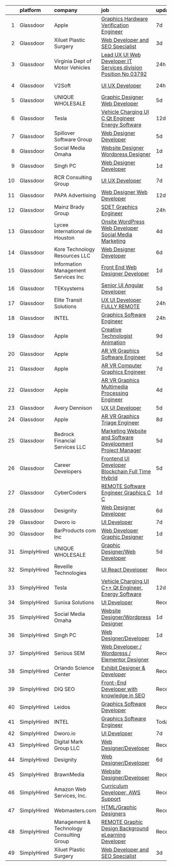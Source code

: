 

|    | platform    | company                                  | job                                                                                                                                                                                                                                                                                                                                                                                                                                                                                                                                                                                                                                                                                                                                                                                                                                                                                                                                                                                                                                                                                                                                                                                                                                                                                                                                                                                                                                    | update_time   | location                        |
|---:|:------------|:-----------------------------------------|:---------------------------------------------------------------------------------------------------------------------------------------------------------------------------------------------------------------------------------------------------------------------------------------------------------------------------------------------------------------------------------------------------------------------------------------------------------------------------------------------------------------------------------------------------------------------------------------------------------------------------------------------------------------------------------------------------------------------------------------------------------------------------------------------------------------------------------------------------------------------------------------------------------------------------------------------------------------------------------------------------------------------------------------------------------------------------------------------------------------------------------------------------------------------------------------------------------------------------------------------------------------------------------------------------------------------------------------------------------------------------------------------------------------------------------------|:--------------|:--------------------------------|
|  1 | Glassdoor   | Apple                                    | [Graphics Hardware Verification Engineer](https://www.glassdoor.com/partner/jobListing.htm?pos=115&ao=1110586&s=58&guid=00000183a6ff3beab0cfd30e4c0a535e&src=GD_JOB_AD&t=SR&vt=w&cs=1_fcf6cda2&cb=1664954088894&jobListingId=1008164708874&cpc=149B3D5996025BBA&jrtk=3-0-1gejfuf4hia1b801-1gejfuf52ihnu801-fc4a202ed02702e1--6NYlbfkN0BvKrLyj5gPmtZO9T8euul8TCxuuKNOtzRJOomxnwSEodTz2Bc-sPZl6wy0zhW4OOkGjLWA2ZaO6cbS5LrZmUmJy_Bq9KY58jPVh2jehl9btrJHNr3wvg7hIpaHnJ67DehSEi2wu3eAXTxh7wzKpRhxLdlixnR4s0dBvqK2lvntHlTDqximXYYwcdR63an-sAPGXNWDZMVFdZG87uGmgdsEvHbvNKwchNIyVT168eFD7WOeU0IYSMid5Qifcp-vzozRb0SmOnyvv1sOUKgJ2JXJustLE8BQ-nyR55cU_V-Ht8xr74i1BonhbbDrbnm004d0NUH45KpwNxrQ9WQuh4YQsOCPnpcVGee_e5VocBDL37SrFoUONVShTJzpLbxeDSoG69Uh52pxbdj9AxQUjpZ3Yd38eSDpgokA8En1aXfzEwmalG6fqzzFqzZeZN4mEupowaVHPj34QMXQANX4wFWZhxVbxdlreNPAgPyogQk0wW9Lv5NEsSyQTsYn7xjj7y4_LVZxEtA7q2b5z2xd82Xkv9mPOTPd8sshNesYpEBTfyRYfhj8AHdV_sSLgQb389Hm1_sWGc9T7cGmS413lVxY2hbKdvN0_PsCR-Rj4CxjN_1zMiSaquJS9t07HO1NhcrH-8ckuIV337FWwNrBx4VasReQoqic0nrk0-xS_l7_n8-2f_GdMQF-SZxJZS3dKJPa1JT-lZUyL72grtgGicd6NbZST7eFdj2Cwbx6l2iVTU13olDQorFyLinmglE4WAPj1jOI7qQ4_sL9tyg-1Hp1KwVshYLs6QgaLeOSx_OcqG4bMy7e4mwAjL3HmNnnY24Po3b1bbOVYc07itGHidHI7USnKHswsCkTzP48AQhn-fAZqIMr_oIv8zE_HxaXrsRZnvcxe99UrEpZ2qWHO-ya9FKhgzT7lpIl9fgXQbIgcfx5cGURgqze5gTwBU7f0ixRkFS00FjHE1NuzRF8wFB2WatEdfa6jmk%3D)                                                            | 7d            | Orlando, FL                     |
|  2 | Glassdoor   | Xiluet Plastic Surgery                   | [Web Developer and SEO Specialist](https://www.glassdoor.com/partner/jobListing.htm?pos=104&ao=1110586&s=58&guid=00000183a6ff3beab0cfd30e4c0a535e&src=GD_JOB_AD&t=SR&vt=w&ea=1&cs=1_f8fb5ae8&cb=1664954088893&jobListingId=1008177142019&cpc=E1C07D31E98CBB16&jrtk=3-0-1gejfuf4hia1b801-1gejfuf52ihnu801-775077d75cd9177d--6NYlbfkN0A0p2feBN3TwtRPLKm20cpgKOK-k5pqnygCk7BWFHc1reF4KTTsYTfq75tOmYaairQzpl8Y4I_wBrRqYZTBCA__qpS59ryzLGC3kqflZMvSsTCZFhLrynlv0R6TtjpKCDtd4zxyqJrs4p7HSLcBVq5ihbVFI3BnH69_nU4zFdDc7_RfOdiogQXOfQPygfWeqpnHuR9YkzDcwkHmnVxE-nz4Dt308-kWK5sfDzgotY_tVjD5jpZdAJwnS3s5CqT7z1a8f5NftaJ0P6fj0SxrgEFGas_ilhUSXRsa1pia6TkVcThq8S8uWAYbBXr68QQVQpeQtd3Y-AYEhy78TplQ1fS-arC4SdFF-fZYlx_bYXgNSN_Tox02mgJ_hJ2bZvieiXZVEi4iGW898W0NClhyHy0-zgdbwundxDehCd05IJfvpPTkLGJBw_JrZ6hs2QJW-vQYcHaa1A0jMfSFqyTY_0kYN5-D1AlQdug5ld8BJCqLDdX-AEmhnf6F5Viw4ZgI9InXfCM8enKL2_HRoNWcViufPsu9KT4hYHg%3D)                                                                                                                                                                                                                                                                                                                                                                                                                                                                                                                              | 3d            | Miami, FL                       |
|  3 | Glassdoor   | Virginia Dept of Motor Vehicles          | [Lead UX UI Web Developer  IT Services division  Position No  03792](https://www.glassdoor.com/partner/jobListing.htm?pos=130&ao=1136043&s=58&guid=00000183a6ff3beab0cfd30e4c0a535e&src=GD_JOB_AD&t=SR&vt=w&cs=1_c0aca20f&cb=1664954088896&jobListingId=1008184377134&jrtk=3-0-1gejfuf4hia1b801-1gejfuf52ihnu801-d6dbd09033e06214-)                                                                                                                                                                                                                                                                                                                                                                                                                                                                                                                                                                                                                                                                                                                                                                                                                                                                                                                                                                                                                                                                                                    | 24h           | Richmond, VA                    |
|  4 | Glassdoor   | V2Soft                                   | [UI UX Developer](https://www.glassdoor.com/partner/jobListing.htm?pos=120&ao=1136043&s=58&guid=00000183a6ff3beab0cfd30e4c0a535e&src=GD_JOB_AD&t=SR&vt=w&ea=1&cs=1_9f67dc21&cb=1664954088895&jobListingId=1008183927418&jrtk=3-0-1gejfuf4hia1b801-1gejfuf52ihnu801-8683fca9f2a12c55-)                                                                                                                                                                                                                                                                                                                                                                                                                                                                                                                                                                                                                                                                                                                                                                                                                                                                                                                                                                                                                                                                                                                                                  | 24h           | Tallahassee, FL                 |
|  5 | Glassdoor   | UNIQUE WHOLESALE                         | [Graphic Designer Web Developer](https://www.glassdoor.com/partner/jobListing.htm?pos=105&ao=1110586&s=58&guid=00000183a6ff3beab0cfd30e4c0a535e&src=GD_JOB_AD&t=SR&vt=w&ea=1&cs=1_7edc6cc8&cb=1664954088893&jobListingId=1008171469981&cpc=07D58528F3898F33&jrtk=3-0-1gejfuf4hia1b801-1gejfuf52ihnu801-147a3b06df2c7559--6NYlbfkN0ACTeRvGRFS6hadW-07x_K1RnsIE8OdH4tufuZ5eRAiXmEr9oGiBeOniyh3SglreY9gWLjlFv44tk_AG_3pzP2IbBG9F7wWjAf3k6apj0RkxtVRlJyVxTtzs66AymYgGCT8gfl6U4BDOC9wEllCjUeoI3S_NxnqQ98naO4dWz3J599EzEntVgwS0pPTuqGmB5J9dWAmdvHEY-_uk91l97CJoHAMTNSbA2HGyUJcUG4FuATk-Pp1z-lF5oVZ6RhmbkQloQ-3039iRMje6t489qUnKbdGxsk2QSJfxUOxzmeMie2SnorvGgI0rFcYIYnpGJ34RBTxvVDq8P1mKppKM_Srs8PVlTSx8cGrIkWpH46IafcexVv-5sjzCwK0qWGkHUuspQcdJpXMaiV2vNRNeMGBbYrpHFUUcWRZsW5Nqh5NBRI7oZJwX6Fkvrc7Hj1_ltrUWyeOUtqpVyxOmUbR7uoL0i0gDpWfSXH_VCfTO4SUyt4_ISGrn0iiS5m8TI4ow--U6RszdaF0Hw%3D%3D)                                                                                                                                                                                                                                                                                                                                                                                                                                                                                                                                                  | 5d            | Norcross, GA                    |
|  6 | Glassdoor   | Tesla                                    | [Vehicle Charging UI C   Qt Engineer  Energy Software](https://www.glassdoor.com/partner/jobListing.htm?pos=117&ao=1110586&s=58&guid=00000183a6ff3beab0cfd30e4c0a535e&src=GD_JOB_AD&t=SR&vt=w&cs=1_8cc7da5d&cb=1664954088895&jobListingId=1008157145869&cpc=9908D8D4413DBB8A&jrtk=3-0-1gejfuf4hia1b801-1gejfuf52ihnu801-c79a4bc5bb975d4e--6NYlbfkN0BkX03mv_qGbDFMol2YHqLRvzzvm2LmpzMO_FcYL_FtJlnJTzsjtFTdelRG5HbGrIeCZP9oCSI6ImmXlfgaXfquFYTGNjQthD7yZnlttg9d6vxe2ka-wCnEmLw8txDk6Et7pwr3pYyYepwh2zp_utmWFuhGOrDpOo-SZNpohPGw1mjYXogrruqyMyKmA4EuXxmdMLOyQABf1CiNyCIGyeG9F8eXoI5HKULKf52VHYnZWSY6gqMvuVPlTE91vS6ygLJkBje9j4e9k-qdxJnGvrALUxVp7bDKLfgPpescklDV6zlmZvkX42bm6CU514AB3JtqL5ipjH5oKB4F4rU30fF3misBCE6-KQrXE4jwiH8L9QLbJ5tKHv3ULv0bgCb8zhnVCswxsf1NgVi7bX533_bU1WSseXkqSI4BDsaVjmeGATPF0GRtfENmD1HP0wi25321zqGgi4JdEQWFzLMZ2K7AcYO4tfTcWCEaX7nIHweK2LMlOJ3IMdZhOYVsqG6Co4dYRq1pOrxlXZa_cuR20Hw5)                                                                                                                                                                                                                                                                                                                                                                                                                                                                                                                             | 12d           | Austin, TX                      |
|  7 | Glassdoor   | Spillover Software Group                 | [Web Designer Developer](https://www.glassdoor.com/partner/jobListing.htm?pos=127&ao=1136043&s=58&guid=00000183a6ff3beab0cfd30e4c0a535e&src=GD_JOB_AD&t=SR&vt=w&ea=1&cs=1_f9ee2042&cb=1664954088895&jobListingId=1008171190784&jrtk=3-0-1gejfuf4hia1b801-1gejfuf52ihnu801-ba4f95662b08578d-)                                                                                                                                                                                                                                                                                                                                                                                                                                                                                                                                                                                                                                                                                                                                                                                                                                                                                                                                                                                                                                                                                                                                           | 5d            | Remote                          |
|  8 | Glassdoor   | Social Media Omaha                       | [Website Designer Wordpress Designer](https://www.glassdoor.com/partner/jobListing.htm?pos=122&ao=1136043&s=58&guid=00000183a6ff3beab0cfd30e4c0a535e&src=GD_JOB_AD&t=SR&vt=w&ea=1&cs=1_33c21056&cb=1664954088895&jobListingId=1008180854038&jrtk=3-0-1gejfuf4hia1b801-1gejfuf52ihnu801-d271dd09e636cccd-)                                                                                                                                                                                                                                                                                                                                                                                                                                                                                                                                                                                                                                                                                                                                                                                                                                                                                                                                                                                                                                                                                                                              | 1d            | Remote                          |
|  9 | Glassdoor   | Singh PC                                 | [Web Designer Developer](https://www.glassdoor.com/partner/jobListing.htm?pos=106&ao=1110586&s=58&guid=00000183a6ff3beab0cfd30e4c0a535e&src=GD_JOB_AD&t=SR&vt=w&ea=1&cs=1_b35abb73&cb=1664954088894&jobListingId=1008181153295&cpc=1CBFC3E34E2A31FF&jrtk=3-0-1gejfuf4hia1b801-1gejfuf52ihnu801-7fbf0008f412dd85--6NYlbfkN0DqKMLcAIUKHWfrqBJvvS4sZmLmWZERQ79hXB6mVECSty8FIX9apUkIelta8m8l--c0_ACrcImkCcGGD3oCIwPWsfBCrvrAFD2RKDgXsJvk5JZEV4rDpF_1QrsgQGY6xvSP10IF_LRm9HvhIPrU87L27tLE1WlDj4lHI2cg6u4pCb_s41G9I2qv-BRVfgajvUmmBCeoPiIDbAwfa8edZtCF2Fs92BkGnhcQWCJBvNfSj6XaiQUCZyzgKK1isdcgbZhA7JDn9ZzPmjIwbSChB-9v18QSnPrBa73jrmLjKXOsuRhNJ6ZL-UJhcD_1uL0_BrnCbeYVsX8gpeDz9utXQOIAn9nDXFz7OJyr7OoTfE6gsoF2WuGhuYHgDECLzHA0YZkjQfLn9bUb8gmD44nWu1xOWOi6WjxMZi4Z25mznF5IKgfJ1alSc_y5Dj8E142o9BuyTIWB6qjGmTtqzUMrgB_ZK8VzN1ITtILYtHdNCt2ynX3p1V8MOq1vy--Ao2mEX48%3D)                                                                                                                                                                                                                                                                                                                                                                                                                                                                                                                                                                        | 1d            | Remote                          |
| 10 | Glassdoor   | RCR Consulting Group                     | [UI UX Developer](https://www.glassdoor.com/partner/jobListing.htm?pos=128&ao=1136043&s=58&guid=00000183a6ff3beab0cfd30e4c0a535e&src=GD_JOB_AD&t=SR&vt=w&ea=1&cs=1_4da8a5fb&cb=1664954088895&jobListingId=1008165749640&jrtk=3-0-1gejfuf4hia1b801-1gejfuf52ihnu801-a2b0054f52e434a1-)                                                                                                                                                                                                                                                                                                                                                                                                                                                                                                                                                                                                                                                                                                                                                                                                                                                                                                                                                                                                                                                                                                                                                  | 7d            | Remote                          |
| 11 | Glassdoor   | PAPA Advertising                         | [Web Designer   Web Developer](https://www.glassdoor.com/partner/jobListing.htm?pos=126&ao=1136043&s=58&guid=00000183a6ff3beab0cfd30e4c0a535e&src=GD_JOB_AD&t=SR&vt=w&ea=1&cs=1_b2e50056&cb=1664954088895&jobListingId=1008156410050&jrtk=3-0-1gejfuf4hia1b801-1gejfuf52ihnu801-5356804d930414e2-)                                                                                                                                                                                                                                                                                                                                                                                                                                                                                                                                                                                                                                                                                                                                                                                                                                                                                                                                                                                                                                                                                                                                     | 12d           | Erie, PA                        |
| 12 | Glassdoor   | Mainz Brady Group                        | [SDET Graphics Engineer](https://www.glassdoor.com/partner/jobListing.htm?pos=107&ao=1110586&s=58&guid=00000183a6ff3beab0cfd30e4c0a535e&src=GD_JOB_AD&t=SR&vt=w&ea=1&cs=1_924dd158&cb=1664954088894&jobListingId=1008184372955&cpc=663B5FE45D73772E&jrtk=3-0-1gejfuf4hia1b801-1gejfuf52ihnu801-ca3b0b84a85beaa7--6NYlbfkN0AmBvT8mmb9xI3Fj7UxKkF4Cq8RZh4Va6i5lMeIN2RcgAy859lTEF7wL6pXGTyUwoRqqBPaYsGNqaD5rFMyggM7G3n04q1hvR5e5gwttIGZ1H277pOrmdVqQhumIvFfDLmWP5wt4qWSEIDanIl2Lc5q4NJtjPxByUmxJdmufadDS6ZYldG51yoBTVyz1JT2bMZR2jqhNqKVuQWBHqAon8hmDgb-fB0J80oactOrmdaoUbtGgKaGc8Skq-xEEBouJVxAjR0Dw-to0flYLuel_J9u5PEdzRSEighaQfnQV6cHfjGnsNLU8SzDZQfCQdUkThpAOAIEzy9LN6S5Ngz3kLDTyRGyugd67u1TIsBJ6gQMOphCaFFDJQgy-75MedCTTCQ_TDVAHsmN_Pi7SU-Id3EYmoZYVNAyPC4EwN7WAkU1qQsplLgb38a-n0hi29_V8h24iRmUB2gO8s3n2hbGiwZFlWTDMFIGe_3mKMcXzs8CwWSL5MvANunkXMd7CmFqWc0bY3n9jpVJ7x0g7APdHpXeo2psDb-ScGQ%3D)                                                                                                                                                                                                                                                                                                                                                                                                                                                                                                                                        | 24h           | Redmond, WA                     |
| 13 | Glassdoor   | Lycee International de Houston           | [Onsite WordPress Web Developer Social Media Marketing](https://www.glassdoor.com/partner/jobListing.htm?pos=102&ao=1110586&s=58&guid=00000183a6ff3beab0cfd30e4c0a535e&src=GD_JOB_AD&t=SR&vt=w&ea=1&cs=1_1d61687c&cb=1664954088893&jobListingId=1008173995771&cpc=52725735DB973D8E&jrtk=3-0-1gejfuf4hia1b801-1gejfuf52ihnu801-1f7bc5779b371ade--6NYlbfkN0DukAwDndutArnS8OT3znlJ-TW2KpK_7rZjO0LfXc6UVNtkZyZN77C1Bk9E92uoJZx-maj84G7D_wa1DtdT6CkaisdXimjnS4h45raRaK5o02Y3cZTXgWTMRzNDr5Lk0apP8Ioo_m9N0lcP0wzt7YGpw5VPoDc0aH35WbRXaiOpcRsh9XetyUYoGrZS_33M0dQHkuQ80M3k_zn_KLrNeT1tSWpHcl0T6rQyflxsnT4q-65kfH0FgKL2lT2xjXzgcHDFL9oGdPHKNSowaszrkSdU4AhmrpdJaB3j-2v4E-x6t-tfo179OSH6iOvlwj2_q0KAJ1AqzJOQJgr_2tMx-zdVknmRSUOEnWNvo0HSW_R4HzIucuuEAv9usSA7qwdECxgg5I75hqzk3ZEQsFj2IrFAaXcK6x6z3Cbk0scLnmMCbb8fRg1M-hT2u9aX4SGi48iMk9rG8oSC7sWkSjflBsBfF5N9IbU7UaHw29LZ9dgTeOnpYGUjUL0U_FyRBHkEmocan-rISDhLh3LI3WFsduAvn63VYCTdQIAmWcjKDwZ8_Nh_sRk6G4nY)                                                                                                                                                                                                                                                                                                                                                                                                                                                                                       | 4d            | Houston, TX                     |
| 14 | Glassdoor   | Kore Technology Resources  LLC           | [Web Designer Developer](https://www.glassdoor.com/partner/jobListing.htm?pos=103&ao=1110586&s=58&guid=00000183a6ff3beab0cfd30e4c0a535e&src=GD_JOB_AD&t=SR&vt=w&ea=1&cs=1_67aff298&cb=1664954088893&jobListingId=1008168463791&cpc=F1F9710DED3F09F8&jrtk=3-0-1gejfuf4hia1b801-1gejfuf52ihnu801-d99799034ddfdec0--6NYlbfkN0Dx3r3E47sSe5bB3PIy1uzBZvlB7xy2NhfhZMlxQTsxrAQD8T1sSXSY8Rvdj3_bO-JcrwrlPRkVWt-OYtuHFfH5uDGKVFsD87ESD834f4rUqh0pVxUTQIaidqLsggl-BXlEEx722qIdsF-wX37nh6cO0YuXnQVImALmluIcCr8Q1CVAI49k3Jz8zy13cuv5UMbzsXdUZ7K5UBda_ReFDQBF7BMsoLbsiFwUj3h4FvD0L5HB7TnqoCC08yN1BM5d-0W9SDlIpgSaQrwrwFj7WnOE5q-glUxctnc8TAoVhA0AWqowa7p87loP3R3Lb4LzrL1hWWAt-lXxaovx5_f6KofHWg5MWYFLX1RU3c4lfN5fTSNf204VfOB0klb6v4kcBPDN7LetJsu5uXcbqEIDEdO_G3Ies8WLa3H930-CX53nC_xGOZ72TW1IAA9PkcfwJrK_diKvu2jUh-TRLaEFJ5QUpNGHQh4tLcTTGK9vORQxOX2RMWzvryqG3yYPL1dF8k_i6wn_D10eWg%3D%3D)                                                                                                                                                                                                                                                                                                                                                                                                                                                                                                                                                          | 6d            | Pittsburgh, PA                  |
| 15 | Glassdoor   | Information Management Services  Inc     | [Front End Web Designer Developer](https://www.glassdoor.com/partner/jobListing.htm?pos=125&ao=1136043&s=58&guid=00000183a6ff3beab0cfd30e4c0a535e&src=GD_JOB_AD&t=SR&vt=w&ea=1&cs=1_ea51c62d&cb=1664954088895&jobListingId=1008180964556&jrtk=3-0-1gejfuf4hia1b801-1gejfuf52ihnu801-96be8f41252c369f-)                                                                                                                                                                                                                                                                                                                                                                                                                                                                                                                                                                                                                                                                                                                                                                                                                                                                                                                                                                                                                                                                                                                                 | 1d            | Beltsville, MD                  |
| 16 | Glassdoor   | TEKsystems                               | [Senior UI Angular Developer](https://www.glassdoor.com/partner/jobListing.htm?pos=111&ao=1110586&s=58&guid=00000183a6ff3beab0cfd30e4c0a535e&src=GD_JOB_AD&t=SR&vt=w&cs=1_b7f83356&cb=1664954088894&jobListingId=1008172765953&cpc=01657B10174A43CF&jrtk=3-0-1gejfuf4hia1b801-1gejfuf52ihnu801-8e6e448ba19d0eac--6NYlbfkN0AuKz8EBO1xHDEL7V2YF9xF3dC_I9B9i-Zw2Jh8clPMK3KTieKealHQySFBD4L6FvMt4hGeVJ7Y6wnjqYrh31EVImJrbOPfE-g7-urUPvt_6Sjs4q0dseEzqDhV1tr4azdz7Rcb_V68jJy0KDjP2XzbDqQIY0ZM4a3sFV78D0TPNZ-zCXiAL823eaALKgqrJF8U2PVf4VBWLINARUQkLX5TI8SCGV3wZ3IrfTMX8xTSOlRXw4lzqyk0Dox15MtX0acxjs6GewdeYXGwHhAGf5lMFGPDB2r62QvPBHsjC7APUCMQuysAimmEwvdRNtMgZRq61u3K9inudsm-NWGAf_RBf6ss6EENOnlZ-g-XAZAhnGvMn8v_qkcRbht3E3lieQUAYDvBoZzOQwldXbkgdZvdWC7bwXxNNnG1bkw44DUngu2D3fJTcS2AP7UCgWbERerA1KZp9j2lKYIqlM8gsxRq_5hz2WTWpGrCYJ6PrtO7OtVOQ9_FVsfgJOxSxbKskFtbMg3htrCeSw5PQjjj0gGnf1bJV9B-8ZQonRSWx2medx9A4NhCDdsy7t71uSkuKGPcE0x-rnV3B9OUBWBjVXnF0pbzhniv_XmXEVjuZq91Or1orc4aUNsTC7XmMq1O_pAEMHzj13USg9eEWxuCptTjhBp9iepU6acTdR4cToVAFcDazkR2IAzjg7y0uJWxVTzj2ZfL_R6JzW6397TL0WsuopVfz-cvCHnt9Kz9SDbr1bKVMed8LTgqH3KbUbsp2CRoaMaehRK--a1fa2h2dl70FwlqvMzO6NRS_KE6EaSin9vj5oDBDElStRAOxisOrxMGBm3KiUm7jYlFjuMuv_E7CowYSR1jomV_H5MhLRsIOCxl3wPIoM68jpmBYeZZu8XgkEYhmi0-_pgVjjxnl9qBGnQkH4ZrJ6444aDA1fZgZA%3D%3D)                                                                                                                          | 5d            | Newark, NJ                      |
| 17 | Glassdoor   | Elite Transit Solutions                  | [UX UI Developer FULLY REMOTE](https://www.glassdoor.com/partner/jobListing.htm?pos=121&ao=1136043&s=58&guid=00000183a6ff3beab0cfd30e4c0a535e&src=GD_JOB_AD&t=SR&vt=w&ea=1&cs=1_8b8f1af2&cb=1664954088895&jobListingId=1008182721282&jrtk=3-0-1gejfuf4hia1b801-1gejfuf52ihnu801-cb9786998869863a-)                                                                                                                                                                                                                                                                                                                                                                                                                                                                                                                                                                                                                                                                                                                                                                                                                                                                                                                                                                                                                                                                                                                                     | 24h           | Pittsburgh, PA                  |
| 18 | Glassdoor   | INTEL                                    | [Graphics Software Engineer](https://www.glassdoor.com/partner/jobListing.htm?pos=114&ao=1110586&s=58&guid=00000183a6ff3beab0cfd30e4c0a535e&src=GD_JOB_AD&t=SR&vt=w&cs=1_e4fd044b&cb=1664954088894&jobListingId=1008182895486&cpc=1160948BCBA38B5B&jrtk=3-0-1gejfuf4hia1b801-1gejfuf52ihnu801-f12a8a77d548757c--6NYlbfkN0BA3MKuha-jPD9CSzC2RLR7MGw7irEVqrUWZBF8dL3e3eXf_36fAnneFEs-d7qvI8eS3mUxTgkTMXFCHyTfH7WfM4tXMQP3LwU9FUDbLnJhzTBn8x7MxcK2pDkn8Ex6-ccsiMxQYPhaU4KY8gtv60ouozL_shXkrYY2-VwTBj4nQSteG0Lk8KlJ_x_3E6tgHCqmtFgZbyKRPvlvI62DH_cjf8EkDXhcXKo-PFfDtSJNoHG1uBWgg70cLooXoqaAoVp-j-v6tKFXSrWvkzLe68lSBR-XO4AhWPCr3o8VcQyc3pAiXiTM4iF5AhVHahJDEkgIh4Rb6X6r5aGgbURU1EIYef3-74Odfo2omcMBJ6OKm4OwH-k1SMF8qXWXi3sjN4RgD4XNMTExmFvNwp0zIigZnscxLulDV32CjJkUh8y--GHZeFLg6N424mx0v_M0ijY%3D)                                                                                                                                                                                                                                                                                                                                                                                                                                                                                                                                                                                                                                         | 24h           | Folsom, CA                      |
| 19 | Glassdoor   | Apple                                    | [Creative Technologist   Animation](https://www.glassdoor.com/partner/jobListing.htm?pos=118&ao=1110586&s=58&guid=00000183a6ff3beab0cfd30e4c0a535e&src=GD_JOB_AD&t=SR&vt=w&cs=1_6bdeea0c&cb=1664954088895&jobListingId=1008160436803&cpc=2CAED5C921A5F994&jrtk=3-0-1gejfuf4hia1b801-1gejfuf52ihnu801-e5326f402a0a01b2--6NYlbfkN0BvKrLyj5gPmtZO9T8euul8TCxuuKNOtzRJOomxnwSEodTz2Bc-sPZlt2Zgji_QUXEUX2eoMjRV3A-uwr9MnuICdtHgneScM4daV9dlPREBHf2C7sMhbh1B-V_v_59cxf_Q9r5yycE3D6hT-ciZObgMZpBv9S9_nkbca8huIrqVoXdFyvNQ5bihJ-arMEtjbDQyH0F85HJMnsDxGu4fMAf2wCMWO7bywQVSYvg4YTHaP-vKaPun2-83x34vFjaEHFGxxXPp_7Pa7MHELHCA41R61G9GJEYhkamZCaO8WP0gLfI7C8vQRBHOoYFW-qn6Mj7fTp3JtZie-VV01VPuDubxu4XHlFp6t2jwCaWOJNtVlah9WZ1IGL0O7LoX_v6x1CdndWOKWi66Fx4ix0ZlAQqBayh6hIberQsHMFFolXTGL3gDqCzaTKEGIw9Iep08HQzogYAtllzyRD5kF7yiAPEiHxtjVGI9KPCbDuVv4G5xt-F2kY9nf2r3iGssL5JOZRQOCp_TVP0e0CC2k81anz14HO5Zx53QctU97Wv6dS35Bf_yGw5oupnOqG6M_KyGruDNkgUQ58kClepAl8ab0CxHHohPMEKrYA0YFVtDRpf8RQQDFyqKm1embXvHVOZsNNGdnFnHOYY2xjYmCcr78KPeqxdU7PjoMksGBN73OVglt70Pz3bHVeGfeKnvUxACfKjFpXydKGstoy5ga5A4YLGoT0OkQQ8c2MUvx5oAjBwHS7Mb_LrrO8BwwqiOt9lVIxuYcV5FOuLXpzTkWAqcsn3yPLSPnd1i_MK2ZjdfwA-M4_ZYW1zD35mErpLWxgMg5rkqvq0bxmrH4JyKBIt5hVRWv-YeW06pTir27h1zErjXEa9qf0u36xPjx-fcBIrjEoAGRs9O4yr-lmkWp1YKgKFbMaKxuQT4DyPYdPGxZpsUJ5vCLI7VR0tZjI6UHPc-bJcAf1tv4gvfzrgFWafmNMsJl_2JNlwoEGs%3D)                                                                  | 9d            | Cupertino, CA                   |
| 20 | Glassdoor   | Apple                                    | [AR VR Graphics Software Engineer](https://www.glassdoor.com/partner/jobListing.htm?pos=113&ao=1110586&s=58&guid=00000183a6ff3beab0cfd30e4c0a535e&src=GD_JOB_AD&t=SR&vt=w&cs=1_50e3f7c9&cb=1664954088894&jobListingId=1008170405550&cpc=2CAED5C921A5F994&jrtk=3-0-1gejfuf4hia1b801-1gejfuf52ihnu801-397a35511e25f4ef--6NYlbfkN0BvKrLyj5gPmtZO9T8euul8TCxuuKNOtzRJOomxnwSEodTz2Bc-sPZlO_uSwsktAej4RO8OvhByEGgjoTcQ5xHwjtqJZEzWFKEunokcNl-P-QAOerJmhUSPOyWPZrtCZ82AoHxbBxT0dE5NJrfJG6r6OcOnCvkFEmyKP1soArhraxXyXdHVXuLKjHi3OKwTWVHigVWbrjwUCwDcTNQEjsdby_lcyvd-DaHKXcKmUvPNvht_l0yiJHKyE1hEEatQAsrkO7bHU8X7lMbI_c4V0eXtYw2AvnTr_TQTw8BdH_7RvbN54m1_OGbCQEPY9a0QHRnw13Vvu1NM6eXHCO7Zgd1Jse9y_e8Jw6zKtmmeQbj-Bsrp2SdzkUVduUwDM0MjehJf2dx7Lc26rI8MpK8wbPMsPRPA6lezJ6xt7x3C7zulxCDSItaSTe55dYw2k5Ul6q3qkTNOBBpEKbnSVZ_AgYxaaHsGb9qRh3rQ2vdnDvYeRniOOxye8MOij4E3GOey0MLQ5ww7LV9l-vHbb_h9sp54qV6jz65CAUB3mTTX64EXEhV00gvftpS3Hn9Hpx0iTp9OvuX3j2rHMCJiLww6C8e3aJoqCMgCv-gIf8DM5ZZDhZXXEpQvEngxrtU-fBXhnuIkixg7R-Gyc3rA8L-bF0M0NpWVUJ93bwpAvD1qhz8h5aFeZ-bRsrgqqHgPd8NWLTP5JL7pPGUG3ZvAm7bxOzIXR9em_BCDgYoNtyjudPOuCwQ2lgSdm5s6SeQLF5nCLCF6HVseUV-uQhb1nQ6NdPcxhm-i5M3WXaObXRyr1CByRdtwLZw32fd0Kr95WYXeks26bIKrHGHLyA3u1OO8rBJFNb_24oKyDQmcj-BvX-7sma7tsw4XZZjOan205ElHAq8yeP-NW2RhFkKCheI1jNogj6kW9E1CAOQASZSiU0ihfYn2Cx9BJ4eHE0xB7yJJJOzUd0V05-0zLeOAktS3xcvXlq8P4IZCBRo%3D)                                                                   | 5d            | Cupertino, CA                   |
| 21 | Glassdoor   | Apple                                    | [AR VR Computer Graphics Engineer](https://www.glassdoor.com/partner/jobListing.htm?pos=110&ao=1110586&s=58&guid=00000183a6ff3beab0cfd30e4c0a535e&src=GD_JOB_AD&t=SR&vt=w&cs=1_9d0a38c6&cb=1664954088894&jobListingId=1008164708812&cpc=2CAED5C921A5F994&jrtk=3-0-1gejfuf4hia1b801-1gejfuf52ihnu801-99e2c3e51f957487--6NYlbfkN0BvKrLyj5gPmtZO9T8euul8TCxuuKNOtzRJOomxnwSEodTz2Bc-sPZlt2Zgji_QUXGqaxS_MkpAETE3zLUgWdBlihxaYB41eASQdVD3DRFu8yCX2ZRTvkUlpFzl32q0UBxweqNeu9yWYbya76GxfCEWglDJPLWOUC7lJSue8QBLpNreIzWKPMdR-3sPWuBEWxkVXtEPpvyWzyo36w4PdTG98EnlaQSSW8pJ_6APRpmSsjo7S9kDL8QLq05lN4XZQRZzEikAynahUMF8BVRvUdftChXlZhznR4oTK7-gmKsnpStFMHCogmgjTtvxCSHndCzliumRnketYTGbH6l7RqRc8psSdT7MWAZzLDsRnUdsPsiLPPLaHbM5osNbOQp5ElR7SobFYRQ0moYAmJCD1mNqPHeb3oLD_DsL0XzH5h-hAy3Ec4uTu4jJseUw_y-1dVB2ZcRV1AUNfoMwrWsGa10Dqye0wATIUz8MJWSGPDHeTZPNKEnE9PHalgpq6Cfh09oPWyPw6zlRfLHzlxIHVsms3KUUK-iX4ZUoP5i-YtaTW5hNHrRuMG06Lw_-y9PZO8Qik0o0aZPNz47GNWk2nDjrZ-G3zOf5oa0uAmimbdGn136UPyO27K7MSu7Sql42mcirdtxbzzJGM3PfCV49vVSskNM6kC0KxiuJSwBwwn71iub9dnvLwpAnKHhsq_KbdosYaznjv1NFbiCt28IeuF0kDts_1jvtnEkNUqbYiu1zYfQDX5ssvFb2OifNg6nuoAp2R3i9uzbWtdujX8-tivNsDqov_gCJyomY_mz_oaGyFP4zRU_69N3xBI-8FFc4OrGQWfe2SZA6nfvf8dCr9tCExvYcOw0xznNzEvsYgAUZAejIt4V2bbFMVkJaEzvL4gVehoGFjOr5CWr2716dmwlkLah5AKL3zfBD0xP6NpvS7GQ3vrVeLVzmuNjf7WMx_1H2bRcSp6tZL4v-_-5D9NeL5mm8XzEWg2o%3D)                                                                   | 7d            | Cupertino, CA                   |
| 22 | Glassdoor   | Apple                                    | [AR VR Graphics Multimedia Processing Engineer](https://www.glassdoor.com/partner/jobListing.htm?pos=108&ao=1110586&s=58&guid=00000183a6ff3beab0cfd30e4c0a535e&src=GD_JOB_AD&t=SR&vt=w&cs=1_c803cb23&cb=1664954088894&jobListingId=1008173222175&cpc=AC285F3A3ECA6BB0&jrtk=3-0-1gejfuf4hia1b801-1gejfuf52ihnu801-8b61a1bba0a96094--6NYlbfkN0BvKrLyj5gPmtZO9T8euul8TCxuuKNOtzRJOomxnwSEodTz2Bc-sPZlt2Zgji_QUXHqhsZ6poRnE8TJu-DBdclpMU7pw7CWU2PQ87UG2Nt7FoNV84Y6QrSDvcrWCS5IF2B70DG4hBDFBB5sU86Jz_FpYy5KpT-gca5rkvXNvWPMf29Hbyvi8rCvxggnJtI9Hg-_ij3fOYw7b9wD84UjZmZZeKwT0tTNvIRIyqUxg9BZGc1tGd4H8UsV-U9hXD6ApvsPNnzIIeksyQbJ97yfVDlaFgFL6OHRGETFwNZLwLr4OKDXXJsauw442T2hx4C1btyd30GjxFkZFhk4-g9N59AjEoHMOFH3TjSmWPKScKyF3pf98xzfpgpe2wr_obKgD_5h1ojS3idt5E8rwoFFTocZ2OHqSUHhpkQWJ-OPP0IhYOUa4mp6tyA7hKZCWm8ekuhNrn5ZfJk-z6MKOqrR5q64Qum4SnuI1Yh4ATRbt4gPneVNBGfE53tJA1C15LjNf9vLgyL899XJhNaLNfN7W52lmC0TIbYOzcdTwFLJgovzS3ODFWI2qXgqZlECyYRJJdqARe2CO7wMp-u1UZ-AJwwKdvfMlFmVj9eBa96DjZn5ReIWkV487dwuE3cVyl8RaIbXBa8eVEggg2P55ed15xlKtSSS-UKZ5uebDLjPczEJr9NxZ4dh5WYcrzyfzv4WdwU7S-MR0wUOKrwQ_j0CMqDlo3Wwj7jK1aA8kTX6VuclsgTw71RqJZ7aztunNNW4FxHWJzoAs0CxiXxrWKqG_O9_xW0ekR0Dx1PtGhUcDjbG0K-1QnPuoDXO1ENtpTuuUgVEKeARM_Ti9af3AAj68gBhACc6KI1dGIx6jyks7k6qEO0KFJXsuj7_bpx5aV6eHOmG1THo_bQCfbw__DSap8494-SlnJ0RlubYYZvWu0Z807ohOzC-2UKhX7D4xU52VlOVnWEBWhhV1jU--0dDllTcuRW3gwoWTcdFqJPyqW0O-A%3D%3D)                                        | 4d            | Cupertino, CA                   |
| 23 | Glassdoor   | Avery Dennison                           | [UX UI Developer](https://www.glassdoor.com/partner/jobListing.htm?pos=129&ao=1136043&s=58&guid=00000183a6ff3beab0cfd30e4c0a535e&src=GD_JOB_AD&t=SR&vt=w&ea=1&cs=1_dc978a7a&cb=1664954088898&jobListingId=1008172674611&jrtk=3-0-1gejfuf4hia1b801-1gejfuf52ihnu801-a5f995035313397a-)                                                                                                                                                                                                                                                                                                                                                                                                                                                                                                                                                                                                                                                                                                                                                                                                                                                                                                                                                                                                                                                                                                                                                  | 5d            | Dallas, TX                      |
| 24 | Glassdoor   | Apple                                    | [AR VR Graphics Triage Engineer](https://www.glassdoor.com/partner/jobListing.htm?pos=109&ao=1110586&s=58&guid=00000183a6ff3beab0cfd30e4c0a535e&src=GD_JOB_AD&t=SR&vt=w&cs=1_79272351&cb=1664954088894&jobListingId=1008162438705&cpc=F41FEAB56D215062&jrtk=3-0-1gejfuf4hia1b801-1gejfuf52ihnu801-b0d68f3caf4dd599--6NYlbfkN0BvKrLyj5gPmtZO9T8euul8TCxuuKNOtzRJOomxnwSEodTz2Bc-sPZlt2Zgji_QUXGkQBg9TOcQT9TsTikol5M6BDv_wg_Zr7Acl_OhO0qst2Qce-Nqc2clYlnm0t65VHwtemd_ldXjfKb-7iGKAsrNhWy33EXjF2qbOwd4rXrDCX_a6xwqECQXfM1EvBoQtGnKK07gGksglMW88OSSSvaIyySR_PdikobpspFiU7jvkbLdpxdGZx88kVuWJuZhQuWsxpEGB5CDS_t8zZ3lwGgYGyhMlvCD-sjsGLzIObgVzGsy4dsF2JMSsIiCSdM3uflj1N0dCg-p5FZ3Qga7_yUlVKKGBKStCmkrxL5-ZifO2iwnW9V5GDk7DMW3z_TF5Q8RlMwrYoXu9hXBnxQ6X9UbLCPmTlPm-rzyFaUJRiW-uaO1uszKtYJ-MJ50ytK8mbMAFGAEXOfBvHSTzBG0zsyV3HcW62a7y5QkoUzts2uObJYrxqF_LLPz9aNrWuvTSib0ZX0ugkgnGHXkybcdtD4kpklEP4WL5zkbQ4ngiXTUjpLa-o8zisXc5OFq79DzLcg_CNk4OtcfrHDXs5m-58Cis_G8MkEmoAkFrU1k8Hv_RXI6XjmANz-5urCzUdqbOWDA1zKEiBefSJsuGlL018lQI4bFTzKHbqPAf1cJ2nDGI8ZV9z3KYrOUJvyyQwH27RrpCWFt-DMP-7zMJaHrfMVbYyta-oCvy0X9xycAqNR9ET2zeLDj9TxFHcrhtrQ4O1kU2XuFgZxYIzpCL7jilfh6qmShSbpjyllzhwZSEY_raENSnk2PbI16-iVvud9lUyeQc5jHTwUt0AnbKT3lzMKoiN0X4GFAHSBYP6SZDkS8OwlWnX-_IPFvc7DZ3f-K7e1XphAal1pb8jpDxqOWSScxepldHRDC_Gx9HLAnXF9FBYWgKDTNcpmoKuGsPBebhjSMCZBa8lYstFFN8YBB2U_A)                                                                                   | 8d            | Cupertino, CA                   |
| 25 | Glassdoor   | Bedrock Financial Services  LLC          | [Marketing  Website and Software Development Project Manager](https://www.glassdoor.com/partner/jobListing.htm?pos=112&ao=1110586&s=58&guid=00000183a6ff3beab0cfd30e4c0a535e&src=GD_JOB_AD&t=SR&vt=w&ea=1&cs=1_67c9dcd0&cb=1664954088894&jobListingId=1008171238124&cpc=26740BCDE5E48596&jrtk=3-0-1gejfuf4hia1b801-1gejfuf52ihnu801-97c9b36f5b89f264--6NYlbfkN0DQhhFPqU4rUq9Wpc5KKnqLbXEAJaeUQTnyyuJ9IUK7qDS1xVWQzGLXv3loYhq2PPIrFzip2nljdjk7f_IlV5zDA-WHju38nQUmevlU_UM4HFRyRvwNKqZL9VlmkLoPVZ-MfCW_rJFGVckDLmDfzXQ9E2Wet7qveWEYYUAsYjIJIzr1yHCv3QBbqWolNOqNQn4D947Od1oX9Tk50nSww0elqkZS0EY8z1nyNdqb39FSDPRRQ8EMTjIfKynGIP1YNqJyeN3sa3CwbmLF5MzHFDUYKEGnjJGP4FtH6qAi7IsXMUbiYL_cGSTtEbJQ1zTTX_FgYuIpkyjdMCyK1qxE7CTvrPLOtUouQ5BezApkzxroJuIm3INLdg-ejdTzRg5kZ5_nd9js9LcCC0eN5EtnOkDPR8oenWdgj0z02Epj0vdYQpsT4QgZVDpspPGRyWgd9LR4kGQZ3eTQ6NO0b0__WugL7rlcnPY0RLXOf2Kwpp8pQvLm6I2O78M2Vjm4tNlklPWFxp3HRS-YyA%3D%3D)                                                                                                                                                                                                                                                                                                                                                                                                                                                                                                                     | 5d            | Scottsdale, AZ                  |
| 26 | Glassdoor   | Career Developers                        | [Frontend UI Developer   Blockchain     Full Time     Hybrid  ](https://www.glassdoor.com/partner/jobListing.htm?pos=116&ao=1110586&s=58&guid=00000183a6ff3beab0cfd30e4c0a535e&src=GD_JOB_AD&t=SR&vt=w&ea=1&cs=1_6a5305c3&cb=1664954088895&jobListingId=1008171302195&cpc=451933188B21919D&jrtk=3-0-1gejfuf4hia1b801-1gejfuf52ihnu801-84f58f639c4f8846--6NYlbfkN0AsHPWpSVJWqF-uvOoi1Tms2ACLh8AJz1YyBh03JEBOr8oDZ_kwSpvrOK7JImcP-VpseuBk11bhhOtiFnF4f8ulI79bymvmHXxexh6hY7PC-foZgfvVB-iGkxn2hrJPcU2Y0uVoKfI89KJ7wD6GGt7aw6HxJZVHUJtwRI1bgVexCBl8KmWrj3zVlm4XxvcLZ_Hr_am6asNkf7F-ScQJPJflqYOlHHDyt6CIhc-zg0moSF21R2SIAHkUvqlGKuWrq3dYq0Lvd4D8F52wvBNC41W-ZgMJKC6awtSeXZtHDl7XIt3wgoexBAJyPkCNc7edUj5CCPMfxBeWxeZ7C_SmHimSwU1XqZUOaQq__VSiPkmhqhK63p9dHtejC6MtWOX7QHb-UuF7F3Rk6pcuBxDC4j_CImyHdp_XMeRrL0C8WstDKG9f7C3HYzUCSSp7t1bSxw3e7zj4mNJ3eGLfkD749THeRjVgz5mx46Yh86QU6Rq966jBdK31XNf5YWBowsFR-xIDmdou27UjIVvLU2jeoT8IIvyVzhQJKPtAqeKRZcrFMFrnYWTrgY6VsAf-65QHu4BJFTnc5jyWmfcoEFQykpfg_wlhH_xCddatRxJ2brKC7UBDm3HKOyVnKNczaLeT4qrBV3vyQhKsJ6wKfd12CIPzNoO5HVHLUDfJ1aO02XYbyWKx5pEqThte7naL3w9rPkis2FXYZMVdtgfPgiaUYrGTGcQ7ZQjGRgUbV7SxfuNxH4HEel_araFLlDfjtXRwUgrkuyWAl08EXgjN73u4XKDQBFxKsdaZboIvRoGyJunJXu92B8Mv6si2Z3_EppIACWlTs9U5nKwdtcMj9b9VJcoTr1f-7pR73tCrNJpaXz0ryMwyV9d0ncHJXSXtSorLwJBRmxjsbTs3cb4lI7eaYsEjN10rs63QxPbdm2BN-fstdfTKXyjyQSqrm7PpIpz_2Ac8eKkcC8T04B11_nQLoQLSt0JYssOpEEvLv7-bHGDtR_TiItwQ6PvE8ZB2oi_jK1Q%3D) | 5d            | New York, NY                    |
| 27 | Glassdoor   | CyberCoders                              | [REMOTE   Software Engineer   Graphics  C    C ](https://www.glassdoor.com/partner/jobListing.htm?pos=119&ao=1110586&s=58&guid=00000183a6ff3beab0cfd30e4c0a535e&src=GD_JOB_AD&t=SR&vt=w&ea=1&cs=1_546c9a34&cb=1664954088895&jobListingId=1008181923902&cpc=FB7E4A1762AE5BEC&jrtk=3-0-1gejfuf4hia1b801-1gejfuf52ihnu801-3466db1668e5648f--6NYlbfkN0CpFJQzrgRR8WqXWK1qKKEqALWJw739KlKqr2H-MSI4eoBlI4EFrmor2FYZMP3muM3gkbwWu4RJptfcfFqpgCQavpbxEt5mJpy0E-XcEmhXQv47xiVGbGZnIhehqa-9KoLJM45a52ZXTQ7kPYE9nVg5fj_G9rSZKWI6LE8Jk9orhJEDDE-YlfXiWx2fPtIaV5hw5q-p4cAne3UePYABTLJ6zJ-buf7nyPfVWtdQJp0duaGdNVZJQgQQLynjgS79FN8L_6vqUDei2kzrwpDfnC94JHVXArDvPu2051sa6LSNnQ-L6FkI8ACAIzAF-YlH0AhPOgdiDPdmsEpR5A9KMhxv1OoPTZoeQwJebfltX1m_I18vjl86-2SQcbUhfFmSY89Oe53ox5lSIPeL2zuBFD3ETYPxPD_mDFxYuUM_LaDV3xQ2ad9CmlBl8DCVpkPoP9MK4QEy1n5Jhrje_E0TmlsQ0BW33hn2Zhszo6xH6XfhkU9Rs8FZMbijaHyYzU4QjsIl96wGW_B8Imit45c14uxsDlexQRa8iKtQpgMrbnbwPzi4zLPecB4xN_Mg89dVlbN0zu0wyBAxBEgmcXioaup1HLX4YKldZEPu4lgKCBDd1YkmZDtzTWsnlKyG3DsQvopG8zblrRuYSsTKd5BE8fCNiNyR_Oh0qtR_015ILuVOmZfSuc-MILGMMZcwZXsQLIAfkFr3UdVrfqvLJBiChFTCoCQLesN4dbgAYrDb0acJ3S1oZTrAssGxuHtOJyEH1BPeesJPmk3cbcsXP5QpqQvZG-FZqf_9ooGOTjcR8lXYgw0UZ_HVHwMynXLXCy9hE_FfrEsotN_chS5gYHpmM_pq00jmN1tXzilvDTZgRAWyUGarMKDvO1KQ_4dSOWIe3Dzwj7rqCz9ZETdUbSSK8HEgDRAOu62nVxCNoSsrB5135uT-OJ3pDejEGbGucsYx5aRsJ8fbMBig3mfaxfm2Jit25YG-X7Pidm30Vr6MLzkcCg%3D%3D)                                  | 1d            | Las Vegas, NV                   |
| 28 | Glassdoor   | Designity                                | [Web Designer Developer](https://www.glassdoor.com/partner/jobListing.htm?pos=123&ao=1136043&s=58&guid=00000183a6ff3beab0cfd30e4c0a535e&src=GD_JOB_AD&t=SR&vt=w&ea=1&cs=1_59edd9b7&cb=1664954088895&jobListingId=1008168777340&jrtk=3-0-1gejfuf4hia1b801-1gejfuf52ihnu801-35c27d05ffd76b06-)                                                                                                                                                                                                                                                                                                                                                                                                                                                                                                                                                                                                                                                                                                                                                                                                                                                                                                                                                                                                                                                                                                                                           | 6d            | Remote                          |
| 29 | Glassdoor   | Dworo io                                 | [UI Developer](https://www.glassdoor.com/partner/jobListing.htm?pos=124&ao=1136043&s=58&guid=00000183a6ff3beab0cfd30e4c0a535e&src=GD_JOB_AD&t=SR&vt=w&ea=1&cs=1_9486fb37&cb=1664954088895&jobListingId=1008165918905&jrtk=3-0-1gejfuf4hia1b801-1gejfuf52ihnu801-1aa5b4c065a8cdf7-)                                                                                                                                                                                                                                                                                                                                                                                                                                                                                                                                                                                                                                                                                                                                                                                                                                                                                                                                                                                                                                                                                                                                                     | 7d            | Phoenix, AZ                     |
| 30 | Glassdoor   | BarProducts com Inc                      | [Web Developer Graphic Designer](https://www.glassdoor.com/partner/jobListing.htm?pos=101&ao=1110586&s=58&guid=00000183a6ff3beab0cfd30e4c0a535e&src=GD_JOB_AD&t=SR&vt=w&ea=1&cs=1_7046c22f&cb=1664954088893&jobListingId=1008180431314&cpc=2BD45BF6CF113D42&jrtk=3-0-1gejfuf4hia1b801-1gejfuf52ihnu801-5a7cb18a3d1fae48--6NYlbfkN0ACTeRvGRFS6hadW-07x_K1RnsIE8OdH4tufuZ5eRAiXmEr9oGiBeOnpLEQ1PWJySwlwvCZIxGgYI3-Did7rUjYP6FWIqh9lWTqifli4eDLeXRt8AYbjniXnKlkCo1bJmyR2c3UMXQZA9-n6-5CJ9UZz_r7ZLXGUsFAh9zIuczgznIBz3f-IQ76kUYUtoVFaTp6E7JhAnxvc3jMpy3ihpIzexz4CZ8Fqn3CpuySN7yFZXdXHR_5fyNYZHVBg9fr7d8ObmNZfnZpA3ZhRuq79ZSHAUIq8N81I7EAZc3_z9YXfr7e0ofd8aLzqF_KPL_5XXKfOmsTf5X1DHh9IZU-Q4OMfslftWnz-PZ3d68uOj7D7MEmmfDDGdbGshzk4eCdJmdZ5ID262tEECS_xTkYjNNoBuqEx0KTxBpW6YoNVc1vQ29LxPxWFU6Zfd_xCifBcqsdxOtXQkE20fQY13lqoDvKW3nwpSM_-NJW9cmn5VpB1xhyXgyVfSX-73rtzKLujgShcBh0fcK4YrGW3DMhhHvP)                                                                                                                                                                                                                                                                                                                                                                                                                                                                                                                                              | 1d            | Largo, FL                       |
| 31 | SimplyHired | UNIQUE WHOLESALE                         | [Graphic Designer/Web Developer](https://www.simplyhired.com/job/-MicE0N9ArDqi3ZgSc3E3DREc7z0s5PKNNMvrpN7FBjSDEhKC3GOEg?q=graphic+developer)                                                                                                                                                                                                                                                                                                                                                                                                                                                                                                                                                                                                                                                                                                                                                                                                                                                                                                                                                                                                                                                                                                                                                                                                                                                                                           | 5d            | Norcross, GA                    |
| 32 | SimplyHired | Reveille Technologies                    | [UI React Developer](https://www.simplyhired.com/job/8II9foac_FkuDLoqewCLS7JJpUAr6O050xiML6OBKsDk0MZW8Tn8fg?q=graphic+developer)                                                                                                                                                                                                                                                                                                                                                                                                                                                                                                                                                                                                                                                                                                                                                                                                                                                                                                                                                                                                                                                                                                                                                                                                                                                                                                       | Recently      | Plano, TX                       |
| 33 | SimplyHired | Tesla                                    | [Vehicle Charging UI C++ Qt Engineer, Energy Software](https://www.simplyhired.com/job/eTC8QrpEC7rTCDHW7gVw-YCZ7xKUHSXcIbZBlbYZ91xzdRBRiTJhUw?q=graphic+developer)                                                                                                                                                                                                                                                                                                                                                                                                                                                                                                                                                                                                                                                                                                                                                                                                                                                                                                                                                                                                                                                                                                                                                                                                                                                                     | 12d           | Austin, TX                      |
| 34 | SimplyHired | Sunixa Solutions                         | [UI Developer](https://www.simplyhired.com/job/uDHqodOSSdgGSXZB5njT-1jYgA4RU2uBtdXFVMsgC-FwJrbfdpXWfw?q=graphic+developer)                                                                                                                                                                                                                                                                                                                                                                                                                                                                                                                                                                                                                                                                                                                                                                                                                                                                                                                                                                                                                                                                                                                                                                                                                                                                                                             | Recently      | Remote                          |
| 35 | SimplyHired | Social Media Omaha                       | [Website Designer/Wordpress Designer](https://www.simplyhired.com/job/hg2l3LXDJNC-EB3lQHn7bFAtxkAk_qwF5GCOHw2QFG66qt-ywL-e2Q?q=graphic+developer)                                                                                                                                                                                                                                                                                                                                                                                                                                                                                                                                                                                                                                                                                                                                                                                                                                                                                                                                                                                                                                                                                                                                                                                                                                                                                      | 1d            | Remote                          |
| 36 | SimplyHired | Singh PC                                 | [Web Designer/Developer](https://www.simplyhired.com/job/oZgqI4eAfecNKoJDq96ULtI-PT-1npMKe_dp2bnZMgAQIIUmLcNeYg?q=graphic+developer)                                                                                                                                                                                                                                                                                                                                                                                                                                                                                                                                                                                                                                                                                                                                                                                                                                                                                                                                                                                                                                                                                                                                                                                                                                                                                                   | 1d            | Remote                          |
| 37 | SimplyHired | Serious SEM                              | [Web Developer / Wordpress / Elementor Designer](https://www.simplyhired.com/job/aCf_9_ugq9Xy9HyGkNLILKPG6qCWF7PUYz5r9eHDEN88XxCoYc1qPA?q=graphic+developer)                                                                                                                                                                                                                                                                                                                                                                                                                                                                                                                                                                                                                                                                                                                                                                                                                                                                                                                                                                                                                                                                                                                                                                                                                                                                           | Recently      | Remote                          |
| 38 | SimplyHired | Orlando Science Center                   | [Exhibit Designer & Developer](https://www.simplyhired.com/job/JpuP0DVPATVwH0-XnxFsc8nJ-z6kfBqXsh9luvt7lVv6oPB3kNfQcg?q=graphic+developer)                                                                                                                                                                                                                                                                                                                                                                                                                                                                                                                                                                                                                                                                                                                                                                                                                                                                                                                                                                                                                                                                                                                                                                                                                                                                                             | Recently      | Orlando, FL                     |
| 39 | SimplyHired | DIQ SEO                                  | [Front-End Developer with knowledge in SEO](https://www.simplyhired.com/job/WWk5TtmaOgeQLEF7UHz0JIaw2-ou0zzc7lo4Y_WLYpNiRZhj9UPb-w?q=graphic+developer)                                                                                                                                                                                                                                                                                                                                                                                                                                                                                                                                                                                                                                                                                                                                                                                                                                                                                                                                                                                                                                                                                                                                                                                                                                                                                | Recently      | Remote                          |
| 40 | SimplyHired | Leidos                                   | [Graphics Software Developer](https://www.simplyhired.com/job/XiLQtIp9VqoMSzhsEl5m3A1RmK2utfRhHaVuMC6WZCyO9HyOYaERyg?q=graphic+developer)                                                                                                                                                                                                                                                                                                                                                                                                                                                                                                                                                                                                                                                                                                                                                                                                                                                                                                                                                                                                                                                                                                                                                                                                                                                                                              | Recently      | Bethesda, MD                    |
| 41 | SimplyHired | INTEL                                    | [Graphics Software Engineer](https://www.simplyhired.com/job/zG1WjvLcak0cftP6tAyA-BLE-GawdBAMJzmYDFlLAKC2d2HIVhpMjQ?q=graphic+developer)                                                                                                                                                                                                                                                                                                                                                                                                                                                                                                                                                                                                                                                                                                                                                                                                                                                                                                                                                                                                                                                                                                                                                                                                                                                                                               | Today         | San Jose, CA                    |
| 42 | SimplyHired | Dworo.io                                 | [UI Developer](https://www.simplyhired.com/job/Bv2M-6thTE5xkNs-TCXUwnhpZYzF3BD8s5NxC0980Szetg3VfujqOQ?q=graphic+developer)                                                                                                                                                                                                                                                                                                                                                                                                                                                                                                                                                                                                                                                                                                                                                                                                                                                                                                                                                                                                                                                                                                                                                                                                                                                                                                             | 7d            | Phoenix, AZ                     |
| 43 | SimplyHired | Digital Mark Group LLC                   | [Web Designer/Developer](https://www.simplyhired.com/job/0mmgWm2oGstkfnqpIQXCpAHsNLYGeWPGzqTZr4ns37njg0HInNXubw?q=graphic+developer)                                                                                                                                                                                                                                                                                                                                                                                                                                                                                                                                                                                                                                                                                                                                                                                                                                                                                                                                                                                                                                                                                                                                                                                                                                                                                                   | Recently      | Beaverton, OR                   |
| 44 | SimplyHired | Designity                                | [Web Designer/Developer](https://www.simplyhired.com/job/Zi4pQqfDTn20BvxOWpUnY3mde879nvPdoqmBIP0kgHxv24i03YHztw?q=graphic+developer)                                                                                                                                                                                                                                                                                                                                                                                                                                                                                                                                                                                                                                                                                                                                                                                                                                                                                                                                                                                                                                                                                                                                                                                                                                                                                                   | 6d            | Remote                          |
| 45 | SimplyHired | BrawnMedia                               | [Website Designer/Developer](https://www.simplyhired.com/job/78BxKl1R6BpfuVu8Kpk-1cxMOjiHDgxQMPxrbQ5J7eWU9PbYxXCHNA?q=graphic+developer)                                                                                                                                                                                                                                                                                                                                                                                                                                                                                                                                                                                                                                                                                                                                                                                                                                                                                                                                                                                                                                                                                                                                                                                                                                                                                               | Recently      | Albany, NY                      |
| 46 | SimplyHired | Amazon Web Services, Inc.                | [Curriculum Developer, AWS Support](https://www.simplyhired.com/job/VJ2mxpB_C3RiZ9WEdGHt_L8L7tDgh2uUlbSQc1Inzt2mb5hjGzhRXQ?q=graphic+developer)                                                                                                                                                                                                                                                                                                                                                                                                                                                                                                                                                                                                                                                                                                                                                                                                                                                                                                                                                                                                                                                                                                                                                                                                                                                                                        | Recently      | Remote                          |
| 47 | SimplyHired | Webmasters.com                           | [HTML/Graphic Designers](https://www.simplyhired.com/job/1S2ki1F2e97xk1bn0P3q05lu3BQ0Tpk7KwB7Zii_z8pQmxmAAOWD5g?q=graphic+developer)                                                                                                                                                                                                                                                                                                                                                                                                                                                                                                                                                                                                                                                                                                                                                                                                                                                                                                                                                                                                                                                                                                                                                                                                                                                                                                   | Recently      | Tampa, FL                       |
| 48 | SimplyHired | Management & Technology Consulting Group | [REMOTE Graphic Design Background eLearning Developer](https://www.simplyhired.com/job/HUA8Zcv0-fGxz82tZYcFQjUpvhhs2kGit9hE6OxuDlZRC_kw1Te7xQ?q=graphic+developer)                                                                                                                                                                                                                                                                                                                                                                                                                                                                                                                                                                                                                                                                                                                                                                                                                                                                                                                                                                                                                                                                                                                                                                                                                                                                     | Recently      | San Francisco, CA +24 locations |
| 49 | SimplyHired | Xiluet Plastic Surgery                   | [Web Developer and SEO Specialist](https://www.simplyhired.com/job/jx4cBHL69kqrwIC7sF2kDKcJuQz8UQ4g_g91y5Bhb3441EdVxTeIEQ?q=graphic+developer)                                                                                                                                                                                                                                                                                                                                                                                                                                                                                                                                                                                                                                                                                                                                                                                                                                                                                                                                                                                                                                                                                                                                                                                                                                                                                         | 3d            | Miami, FL                       |